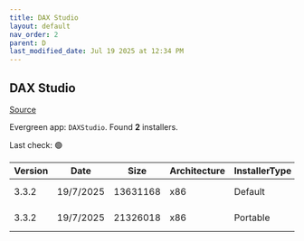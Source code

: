 ```yaml
---
title: DAX Studio
layout: default
nav_order: 2
parent: D
last_modified_date: Jul 19 2025 at 12:34 PM
---
```


## DAX Studio

[Source](https://github.com/DaxStudio/DaxStudio)

Evergreen app: `DAXStudio`. Found **2** installers.

Last check: 🟢

| Version | Date      | Size     | Architecture | InstallerType | Type | URI                                                                                                                                                                                          |
| ------- | --------- | -------- | ------------ | ------------- | ---- | -------------------------------------------------------------------------------------------------------------------------------------------------------------------------------------------- |
| 3.3.2   | 19/7/2025 | 13631168 | x86          | Default       | exe  | [https://github.com/DaxStudio/DaxStudio/releases/download/v3.3.2/DaxStudio_3_3_2_setup.exe](https://github.com/DaxStudio/DaxStudio/releases/download/v3.3.2/DaxStudio_3_3_2_setup.exe)       |
| 3.3.2   | 19/7/2025 | 21326018 | x86          | Portable      | zip  | [https://github.com/DaxStudio/DaxStudio/releases/download/v3.3.2/DaxStudio_3_3_2_portable.zip](https://github.com/DaxStudio/DaxStudio/releases/download/v3.3.2/DaxStudio_3_3_2_portable.zip) |
